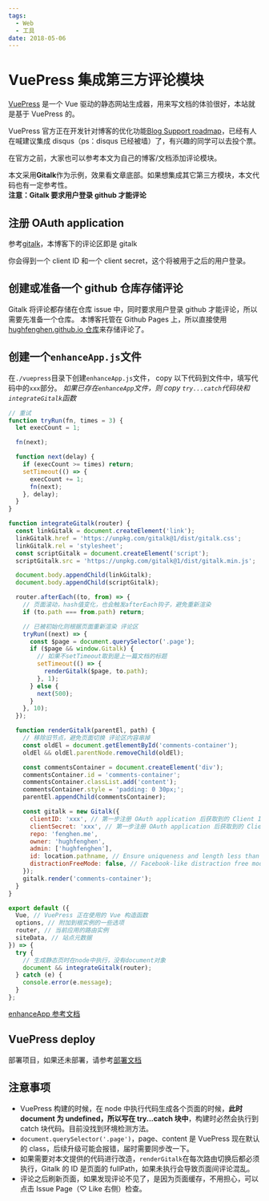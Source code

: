 ```yaml
---
tags:
  - Web
  - 工具
date: 2018-05-06
---
```


# VuePress 集成第三方评论模块

[VuePress](https://vuepress.vuejs.org/) 是一个 Vue 驱动的静态网站生成器，用来写文档的体验很好，本站就是基于 VuePress 的。

VuePress 官方正在开发针对博客的优化功能[Blog Support roadmap](https://github.com/vuejs/vuepress/issues/36)，已经有人在喊建议集成 disqus（ps：disqus 已经被墙）了，有兴趣的同学可以去投个票。

在官方之前，大家也可以参考本文为自己的博客/文档添加评论模块。

本文采用**Gitalk**作为示例，效果看文章底部。如果想集成其它第三方模块，本文代码也有一定参考性。  
**注意：Gitalk 要求用户登录 github 才能评论**

## 注册 OAuth application

参考[gitalk](https://github.com/gitalk/gitalk/blob/master/readme-cn.md)，本博客下的评论区即是 gitalk

你会得到一个 client ID 和一个 client secret，这个将被用于之后的用户登录。

## 创建或准备一个 github 仓库存储评论

Gitalk 将评论都存储在仓库 issue 中，同时要求用户登录 github 才能评论，所以需要先准备一个仓库。
本博客托管在 Github Pages 上，所以直接使用[hughfenghen.github.io 仓库](https://github.com/hughfenghen/hughfenghen.github.io)来存储评论了。

## 创建一个`enhanceApp.js`文件

在`./vuepress`目录下创建`enhanceApp.js`文件，
copy 以下代码到文件中，填写代码中的`xxx`部分。
_如果已存在`enhanceApp`文件，则 copy `try...catch`代码块和`integrateGitalk`函数_

```js
// 重试
function tryRun(fn, times = 3) {
  let execCount = 1;

  fn(next);

  function next(delay) {
    if (execCount >= times) return;
    setTimeout(() => {
      execCount += 1;
      fn(next);
    }, delay);
  }
}

function integrateGitalk(router) {
  const linkGitalk = document.createElement('link');
  linkGitalk.href = 'https://unpkg.com/gitalk@1/dist/gitalk.css';
  linkGitalk.rel = 'stylesheet';
  const scriptGitalk = document.createElement('script');
  scriptGitalk.src = 'https://unpkg.com/gitalk@1/dist/gitalk.min.js';

  document.body.appendChild(linkGitalk);
  document.body.appendChild(scriptGitalk);

  router.afterEach((to, from) => {
    // 页面滚动，hash值变化，也会触发afterEach钩子，避免重新渲染
    if (to.path === from.path) return;

    // 已被初始化则根据页面重新渲染 评论区
    tryRun((next) => {
      const $page = document.querySelector('.page');
      if ($page && window.Gitalk) {
        // 如果不setTimeout取到是上一篇文档的标题
        setTimeout(() => {
          renderGitalk($page, to.path);
        }, 1);
      } else {
        next(500);
      }
    }, 10);
  });

  function renderGitalk(parentEl, path) {
    // 移除旧节点，避免页面切换 评论区内容串掉
    const oldEl = document.getElementById('comments-container');
    oldEl && oldEl.parentNode.removeChild(oldEl);

    const commentsContainer = document.createElement('div');
    commentsContainer.id = 'comments-container';
    commentsContainer.classList.add('content');
    commentsContainer.style = 'padding: 0 30px;';
    parentEl.appendChild(commentsContainer);

    const gitalk = new Gitalk({
      clientID: 'xxx', // 第一步注册 OAuth application 后获取到的 Client ID
      clientSecret: 'xxx', // 第一步注册 OAuth application 后获取到的 Clien Secret
      repo: 'fenghen.me',
      owner: 'hughfenghen',
      admin: ['hughfenghen'],
      id: location.pathname, // Ensure uniqueness and length less than 50
      distractionFreeMode: false, // Facebook-like distraction free mode
    });
    gitalk.render('comments-container');
  }
}

export default ({
  Vue, // VuePress 正在使用的 Vue 构造函数
  options, // 附加到根实例的一些选项
  router, // 当前应用的路由实例
  siteData, // 站点元数据
}) => {
  try {
    // 生成静态页时在node中执行，没有document对象
    document && integrateGitalk(router);
  } catch (e) {
    console.error(e.message);
  }
};
```

[enhanceApp 参考文档](https://vuepress.vuejs.org/zh/guide/basic-config.html#%E4%B8%BB%E9%A2%98%E9%85%8D%E7%BD%AE)

## VuePress deploy

部署项目，如果还未部署，请参考[部署文档](https://vuepress.vuejs.org/zh/guide/deploy.html#github-pages)

## 注意事项

- VuePress 构建的时候，在 node 中执行代码生成各个页面的时候，**此时 document 为 undefined，所以写在 try...catch 块中**，构建时必然会执行到 catch 块代码。目前没找到环境检测方法。
- `document.querySelector('.page')`，page、content 是 VuePress 现在默认的 class，后续升级可能会报错，届时需要同步改一下。
- 如果需要对本文提供的代码进行改造，`renderGitalk`在每次路由切换后都必须执行，Gitalk 的 ID 是页面的 fullPath，如果未执行会导致页面间评论混乱。
- 评论之后刷新页面，如果发现评论不见了，是因为页面缓存，不用担心，可以点击 Issue Page（♡ Like 右侧）检查。
